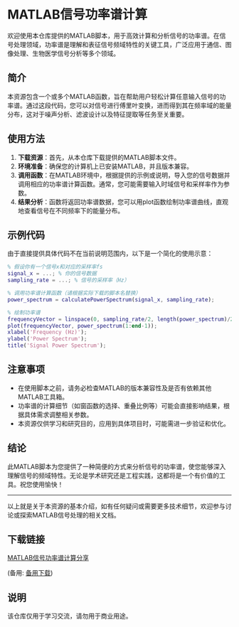 # MATLAB信号功率谱计算

欢迎使用本仓库提供的MATLAB脚本，用于高效计算和分析信号的功率谱。在信号处理领域，功率谱是理解和表征信号频域特性的关键工具，广泛应用于通信、图像处理、生物医学信号分析等多个领域。

## 简介

本资源包含一个或多个MATLAB函数，旨在帮助用户轻松计算任意输入信号的功率谱。通过这段代码，您可以对信号进行傅里叶变换，进而得到其在频率域的能量分布，这对于噪声分析、滤波设计以及特征提取等任务至关重要。

## 使用方法

1. **下载资源**：首先，从本仓库下载提供的MATLAB脚本文件。
2. **环境准备**：确保您的计算机上已安装MATLAB，并且版本兼容。
3. **调用函数**：在MATLAB环境中，根据提供的示例或说明，导入您的信号数据并调用相应的功率谱计算函数。通常，您可能需要输入时域信号和采样率作为参数。
4. **结果分析**：函数将返回功率谱数据，您可以用plot函数绘制功率谱曲线，直观地查看信号在不同频率下的能量分布。

## 示例代码

由于直接提供具体代码不在当前说明范围内，以下是一个简化的使用示意：

```matlab
% 假设你有一个信号x和对应的采样率fs
signal_x = ...; % 你的信号数据
sampling_rate = ...; % 信号的采样率（Hz）

% 调用功率谱计算函数（请根据实际下载的脚本名替换）
power_spectrum = calculatePowerSpectrum(signal_x, sampling_rate);

% 绘制功率谱
frequencyVector = linspace(0, sampling_rate/2, length(power_spectrum)/2);
plot(frequencyVector, power_spectrum(1:end-1));
xlabel('Frequency (Hz)');
ylabel('Power Spectrum');
title('Signal Power Spectrum');
```

## 注意事项

- 在使用脚本之前，请务必检查MATLAB的版本兼容性及是否有依赖其他MATLAB工具箱。
- 功率谱的计算细节（如窗函数的选择、重叠比例等）可能会直接影响结果，根据具体需求调整相关参数。
- 本资源仅供学习和研究目的，应用到具体项目时，可能需进一步验证和优化。

## 结论

此MATLAB脚本为您提供了一种简便的方式来分析信号的功率谱，使您能够深入理解信号的频域特性。无论是学术研究还是工程实践，这都将是一个有价值的工具。祝您使用愉快！

---

以上就是关于本资源的基本介绍，如有任何疑问或需要更多技术细节，欢迎参与讨论或探索MATLAB信号处理的相关文档。

## 下载链接
[MATLAB信号功率谱计算分享](https://pan.quark.cn/s/99253b740fb0) 

(备用: [备用下载](https://pan.baidu.com/s/1RV6H02OMTm0L_zQpU6Wzeg?pwd=ga3u))

## 说明

该仓库仅用于学习交流，请勿用于商业用途。
